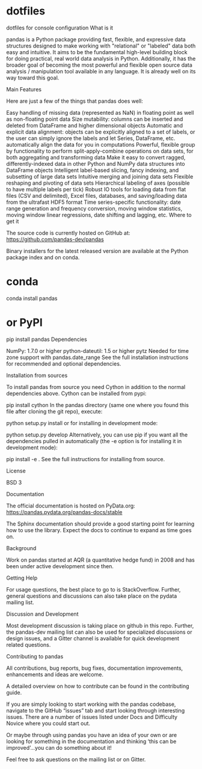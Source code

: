 # dotfiles
dotfiles for console configuration
What is it

pandas is a Python package providing fast, flexible, and expressive data structures designed to make working with "relational" or "labeled" data both easy and intuitive. It aims to be the fundamental high-level building block for doing practical, real world data analysis in Python. Additionally, it has the broader goal of becoming the most powerful and flexible open source data analysis / manipulation tool available in any language. It is already well on its way toward this goal.

Main Features

Here are just a few of the things that pandas does well:

Easy handling of missing data (represented as NaN) in floating point as well as non-floating point data
Size mutability: columns can be inserted and deleted from DataFrame and higher dimensional objects
Automatic and explicit data alignment: objects can be explicitly aligned to a set of labels, or the user can simply ignore the labels and let Series, DataFrame, etc. automatically align the data for you in computations
Powerful, flexible group by functionality to perform split-apply-combine operations on data sets, for both aggregating and transforming data
Make it easy to convert ragged, differently-indexed data in other Python and NumPy data structures into DataFrame objects
Intelligent label-based slicing, fancy indexing, and subsetting of large data sets
Intuitive merging and joining data sets
Flexible reshaping and pivoting of data sets
Hierarchical labeling of axes (possible to have multiple labels per tick)
Robust IO tools for loading data from flat files (CSV and delimited), Excel files, databases, and saving/loading data from the ultrafast HDF5 format
Time series-specific functionality: date range generation and frequency conversion, moving window statistics, moving window linear regressions, date shifting and lagging, etc.
Where to get it

The source code is currently hosted on GitHub at: https://github.com/pandas-dev/pandas

Binary installers for the latest released version are available at the Python package index and on conda.

# conda
conda install pandas
# or PyPI
pip install pandas
Dependencies

NumPy: 1.7.0 or higher
python-dateutil: 1.5 or higher
pytz
Needed for time zone support with pandas.date_range
See the full installation instructions for recommended and optional dependencies.

Installation from sources

To install pandas from source you need Cython in addition to the normal dependencies above. Cython can be installed from pypi:

pip install cython
In the pandas directory (same one where you found this file after cloning the git repo), execute:

python setup.py install
or for installing in development mode:

python setup.py develop
Alternatively, you can use pip if you want all the dependencies pulled in automatically (the -e option is for installing it in development mode):

pip install -e .
See the full instructions for installing from source.

License

BSD 3

Documentation

The official documentation is hosted on PyData.org: https://pandas.pydata.org/pandas-docs/stable

The Sphinx documentation should provide a good starting point for learning how to use the library. Expect the docs to continue to expand as time goes on.

Background

Work on pandas started at AQR (a quantitative hedge fund) in 2008 and has been under active development since then.

Getting Help

For usage questions, the best place to go to is StackOverflow. Further, general questions and discussions can also take place on the pydata mailing list.

Discussion and Development

Most development discussion is taking place on github in this repo. Further, the pandas-dev mailing list can also be used for specialized discussions or design issues, and a Gitter channel is available for quick development related questions.

Contributing to pandas

All contributions, bug reports, bug fixes, documentation improvements, enhancements and ideas are welcome.

A detailed overview on how to contribute can be found in the contributing guide.

If you are simply looking to start working with the pandas codebase, navigate to the GitHub “issues” tab and start looking through interesting issues. There are a number of issues listed under Docs and Difficulty Novice where you could start out.

Or maybe through using pandas you have an idea of your own or are looking for something in the documentation and thinking ‘this can be improved’...you can do something about it!

Feel free to ask questions on the mailing list or on Gitter.
